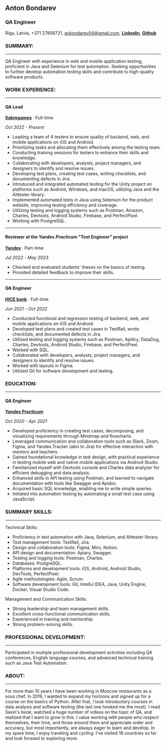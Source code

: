 ## Anton Bondarev

### QA Engineer
Riga, Latvia, +371 27856721, avbondarev04@gmail.com, [**Linkedin**](https://www.linkedin.com/in/avbondarev/), [**Github**](https://github.com/minibul/cv)
### SUMMARY:

------------------------
QA Engineer with experience in web and mobile application testing, proficient in Java and Selenium for test automation. Seeking opportunities to further develop automation testing skills and contribute to high-quality software products.

### WORK EXPERIENCE:

------------------------
#### QA Lead
[**Sabregames**](https://www.sabregames.com/) · Full-time

*Oct 2022 - Present*
* Leading a team of 4 testers to ensure quality of backend, web, and mobile applications on iOS and Android.
* Prioritizing tasks and allocating them effectively among the testing team.
* Conducting training sessions for testers to enhance their skills and knowledge.
* Collaborating with developers, analysts, project managers, and designers to identify and resolve issues.
* Developing test plans, creating test cases, writing checklists, and documenting defects in Jira.
* Introduced and integrated automated testing for the Unity project on platforms such as Android, Windows, and macOS, utilizing Java and the Alttester library.
* Implemented automated tests in Java using Selenium for the product website, improving testing efficiency and coverage.
* Utilizing testing and logging systems such as Postman, Amazon, Charles, Devtools, Android Studio, Firebase, and PerfectPixel.
* Working with PostgreSQL.


------------------------
#### Reviewer at the Yandex.Practicum "Test Engineer" project
[**Yandex**](https://practicum.yandex.ru/qa-engineer/) · Part-time

*Jul 2022 - May 2023*
* Checked and evaluated students' theses on the basics of testing.
* Provided detailed feedback to improve their skills.

--------------------------
#### QA Engineer
[**HICE bank**](https://hicebank.ru/) · Full-time

*Jun 2021 - Oct 2022*
* Conducted functional and regression testing of backend, web, and mobile applications on iOS and Android.
* Developed test plans and created test cases in TestRail, wrote checklists, and documented defects in Jira.
* Utilized testing and logging systems such as Postman, ApiAry, DataDog, Charles, Devtools, Android Studio, Firebase, and PerfectPixel.
* Worked with SQL.
* Collaborated with developers, analysts, project managers, and designers to identify and resolve issues.
* Worked with layouts in Figma.
* Utilized Git for software development and testing.

### EDUCATION:

--------------------------
#### QA Engineer
[**Yandex Practicum**](https://practicum.yandex.ru/qa-engineer/) 

*Oct 2020 - Apr 2021*
* Developed proficiency in creating test cases, decomposing, and visualizing requirements through Mindmap and flowcharts.
* Leveraged communication and collaboration tools such as Slack, Zoom, Figma, and Yandex.Tracker (akin to Jira) for effective interaction with mentors and teachers.
* Gained foundational knowledge in test design, with practical experience in testing mobile web and native mobile applications via Android Studio.
* Familiarized myself with Devtools console and Charles data analyzer for efficient debugging and data analysis.
* Enhanced skills in API testing using Postman, and learned to navigate documentation with tools like Swagger and Apidoc.
* Acquired basic SQL knowledge, enabling me to write simple queries.
* Initiated into automation testing by automating a small test case using JavaScript.

### SUMMARY SKILLS:

--------------------------
Technical Skills:
* Proficiency in test automation with Java, Selenium, and Alttester library.
* Test management tools: TestRail, Jira.
* Design and collaboration tools: Figma, Miro, Notion.
* API design and documentation: Apiary, Swagger.
* Testing and logging tools: Postman, Charles.
* Databases: PostgreSQL.
* Platforms and development tools: iOS, Android, Android Studio, DevTools, PerfectPixel.
* Agile methodologies: Agile, Scrum.
* Software development tools: Git, IntelliJ IDEA, Java, Unity Engine, Docker, Visual Studio Code.

Management and Communication Skills:
* Strong leadership and team management skills.
* Excellent cross-functional communication skills.
* Experienced in training and mentorship.
* Strong problem-solving skills.

### PROFESSIONAL DEVELOPMENT:

-------------------------
Participated in multiple professional development activities including QA conferences, English language courses, and advanced technical training such as Java Test Automation.
### ABOUT:

---------------------------
For more than 10 years I have been working in Moscow restaurants as a sous chef. In 2019, I wanted to expand my horizons and signed up for a course on the basics of Python. After that, I took introductory courses in data analysis and software testing (the last one hooked me the most). I read Savin's book, watched a huge number of videos on the topic of QA, and realized that I want to grow in this. I value working with people who respect themselves, their time, and those around them and appreciate order and accuracy, but most importantly, are always eager to learn and develop. In my spare time, I enjoy traveling and cycling. I've visited 18 countries so far and look forward to exploring more.

